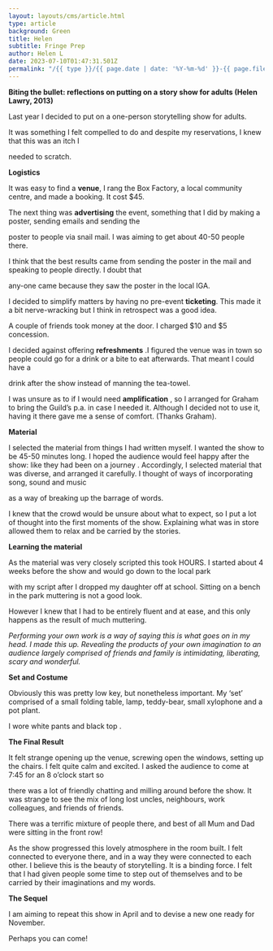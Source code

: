 ```yaml
---
layout: layouts/cms/article.html
type: article
background: Green
title: Helen
subtitle: Fringe Prep
author: Helen L
date: 2023-07-10T01:47:31.501Z
permalink: "/{{ type }}/{{ page.date | date: '%Y-%m-%d' }}-{{ page.fileSlug }}/index.html"
---
```

**Biting the bullet: reflections on putting on a story show for adults (Helen Lawry, 2013)**



Last year I decided to put on a one-person storytelling show for adults.

It was something I felt compelled to do and despite my reservations, I knew that this was an itch I

needed to scratch.



**Logistics**

It was easy to find a **venue**, I rang the Box Factory, a local community centre, and made a booking. It cost $45.



The next thing was **advertising** the event, something that I did by making a poster, sending emails and sending the

poster to people via snail mail. I was aiming to get about 40-50 people there.



I think that the best results came from sending the poster in the mail and speaking to people directly. I doubt that

any-one came because they saw the poster in the local IGA.



I decided to simplify matters by having no pre-event **ticketing**. This made it a bit nerve-wracking but I think in retrospect was a good idea.

A couple of friends took money at the door. I charged $10 and $5 concession.





I decided against offering **refreshments** .I figured the venue was in town so people could go for a drink or a bite to eat afterwards. That meant I could have a

drink after the show instead of manning the tea-towel.



I was unsure as to if I would need **amplification** , so I arranged for Graham to bring the Guild’s p.a. in case I needed it. Although I decided not to use it, having it there gave me a sense of comfort. (Thanks Graham).



**Material**

I selected the material from things I had written myself. I wanted the show to be 45-50 minutes long. I hoped the audience would feel happy after the show: like they had been on a journey . Accordingly, I selected material that was diverse, and arranged it carefully. I thought of ways of incorporating song, sound and music

as a way of breaking up the barrage of words.



I knew that the crowd would be unsure about what to expect, so I put a lot of thought into the first moments of the show. Explaining what was in store allowed them to relax and be carried by the stories.



**Learning the material**

As the material was very closely scripted this took HOURS. I started about 4 weeks before the show and would go down to the local park

with my script after I dropped my daughter off at school. Sitting on a bench in the park muttering is not a good look.

However I knew that I had to be entirely fluent and at ease, and this only happens as the result of much muttering.



*Performing your own work is a way of saying this is what goes on in my head. I made this up. Revealing the products of your own imagination to an audience largely comprised of friends and family is intimidating, liberating, scary and wonderful.*



**Set and Costume**



Obviously this was pretty low key, but nonetheless important. My ‘set’ comprised of a small folding table, lamp, teddy-bear, small xylophone and a pot plant.

I wore white pants and black top .





**The Final Result**



It felt strange opening up the venue, screwing open the windows, setting up the chairs. I felt quite calm and excited. I asked the audience to come at 7:45 for an 8 o’clock start so

there was a lot of friendly chatting and milling around before the show. It was strange to see the mix of long lost uncles, neighbours, work colleagues, and friends of friends.

There was a terrific mixture of people there, and best of all Mum and Dad were sitting in the front row!



As the show progressed this lovely atmosphere in the room built. I felt connected to everyone there, and in a way they were connected to each other. I believe this is the beauty of storytelling. It is a binding force. I felt that I had given people some time to step out of themselves and to be carried by their imaginations and my words.



**The Sequel**



I am aiming to repeat this show in April and to devise a new one ready for November.

Perhaps you can come!